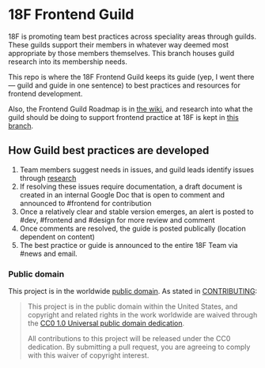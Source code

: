 18F Frontend Guild
===================

18F is promoting team best practices across speciality areas through guilds. These guilds support their members in whatever way deemed most appropriate by those members themselves. This branch houses guild research into its membership needs.

This repo is where the 18F Frontend Guild keeps its guide (yep, I went there — guild and guide in one sentence) to best practices and resources for frontend development.

Also, the Frontend Guild Roadmap is in [the wiki](https://github.com/18F/frontend/wiki), and research into what the guild should be doing to support frontend practice at 18F is kept in [this branch](https://github.com/18F/frontend/tree/research).

## How Guild best practices are developed

1. Team members suggest needs in issues, and guild leads identify issues through [research](https://github.com/18F/frontend/tree/research)
2. If resolving these issues require documentation, a draft document is created in an internal Google Doc that is open to comment and announced to #frontend for contribution
3. Once a relatively clear and stable version emerges, an alert is posted to #dev, #frontend and #design for more review and comment
4. Once comments are resolved, the guide is posted publically (location dependent on content)
5. The best practice or guide is announced to the entire 18F Team via #news and email.

### Public domain

This project is in the worldwide [public domain](LICENSE.md). As stated in [CONTRIBUTING](CONTRIBUTING.md):

> This project is in the public domain within the United States, and copyright and related rights in the work worldwide are waived through the [CC0 1.0 Universal public domain dedication](https://creativecommons.org/publicdomain/zero/1.0/).
>
> All contributions to this project will be released under the CC0 dedication. By submitting a pull request, you are agreeing to comply with this waiver of copyright interest.
